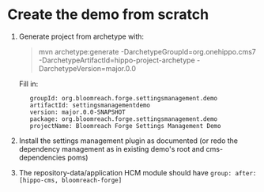 # Create the demo from scratch

1) Generate project from archetype with:
    
    > mvn archetype:generate 
                -DarchetypeGroupId=org.onehippo.cms7 
                -DarchetypeArtifactId=hippo-project-archetype 
                -DarchetypeVersion=major.0.0
                
    Fill in:               
    ```
       groupId: org.bloomreach.forge.settingsmanagement.demo
       artifactId: settingsmanagementdemo
       version: major.0.0-SNAPSHOT
       package: org.bloomreach.forge.settingsmanagement.demo
       projectName: Bloomreach Forge Settings Management Demo
    ```
 
2) Install the settings management plugin as documented 
   (or redo the dependency management as in existing demo's root and cms-dependencies poms)
   
3) The repository-data/application HCM module should have `group: after: [hippo-cms, bloomreach-forge]`

